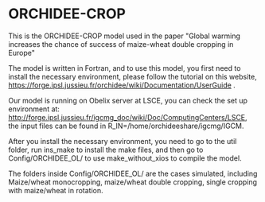 # ORCHIDEE-CROP
This is the ORCHIDEE-CROP model used in the paper "Global warming increases the chance of success of maize-wheat double cropping in Europe"

The model is written in Fortran, and to use this model, you first need to install the necessary environment, please follow the tutorial on this website, https://forge.ipsl.jussieu.fr/orchidee/wiki/Documentation/UserGuide .

Our model is running on Obelix server at LSCE, you can check the set up environment at: ​http://forge.ipsl.jussieu.fr/igcmg_doc/wiki/Doc/ComputingCenters/LSCE, the input files can be found in R_IN=/home/orchideeshare/igcmg/IGCM.

After you install the necessary environment, you need to go to the util folder, run ins_make to install the make files, and then go to Config/ORCHIDEE_OL/ to use make_without_xios to compile the model.

The folders inside Config/ORCHIDEE_OL/ are the cases simulated, including Maize/wheat monocropping, maize/wheat double cropping, single cropping with maize/wheat in rotation.
